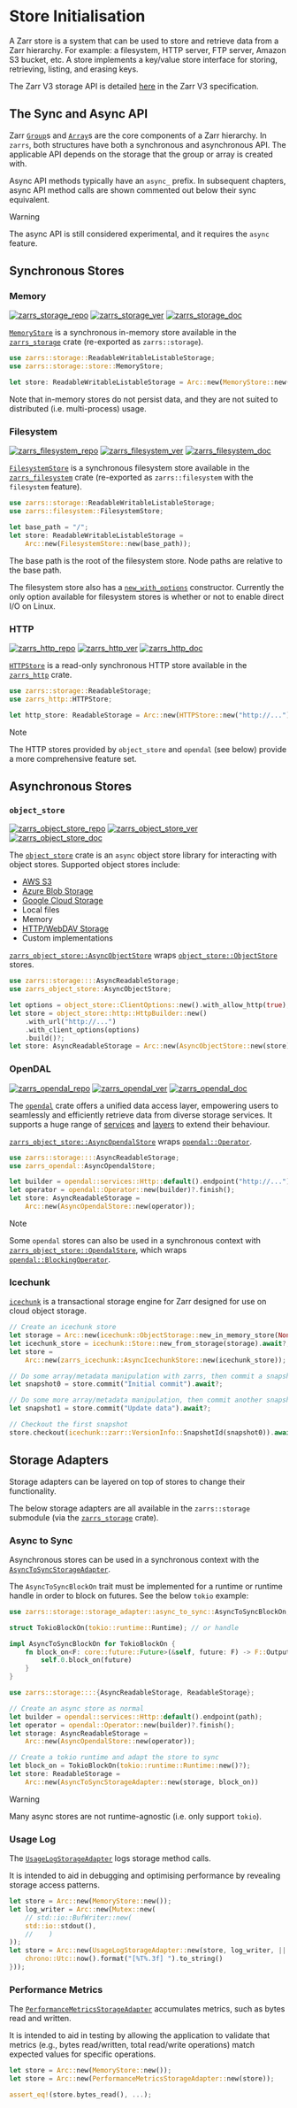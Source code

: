 # Store Initialisation

A Zarr store is a system that can be used to store and retrieve data from a Zarr hierarchy.
For example: a filesystem, HTTP server, FTP server, Amazon S3 bucket, etc.
A store implements a key/value store interface for storing, retrieving, listing, and erasing keys.

The Zarr V3 storage API is detailed [here](https://zarr-specs.readthedocs.io/en/latest/v3/core/v3.0.html#storage) in the Zarr V3 specification.

## The Sync and Async API

Zarr [`Group`](https://docs.rs/zarrs/latest/zarrs/group/struct.Group.html)s and [`Array`](https://docs.rs/zarrs/latest/zarrs/array/struct.Array.html)s are the core components of a Zarr hierarchy.
In `zarrs`, both structures have both a synchronous and asynchronous API.
The applicable API depends on the storage that the group or array is created with.

Async API methods typically have an `async_` prefix.
In subsequent chapters, async API method calls are shown commented out below their sync equivalent.

> [!WARNING]
> The async API is still considered experimental, and it requires the `async` feature.

## Synchronous Stores

### Memory

[![zarrs_storage_repo]](https://github.com/LDeakin/zarrs/tree/main/zarrs_storage) [![zarrs_storage_ver]](https://crates.io/crates/zarrs_storage) [![zarrs_storage_doc]](https://docs.rs/zarrs_storage)

[zarrs_storage_repo]: https://img.shields.io/badge/LDeakin/zarrs/zarrs__storage-GitHub-blue?logo=github
[zarrs_storage_ver]: https://img.shields.io/crates/v/zarrs_storage
[zarrs_storage_doc]: https://docs.rs/zarrs_storage/badge.svg

[`MemoryStore`](https://docs.rs/zarrs_storage/latest/zarrs_storage/store/struct.MemoryStore.html) is a synchronous in-memory store available in the [`zarrs_storage`](https://docs.rs/zarrs_storage/latest/zarrs_storage/) crate (re-exported as `zarrs::storage`).

```rust
use zarrs::storage::ReadableWritableListableStorage;
use zarrs::storage::store::MemoryStore;

let store: ReadableWritableListableStorage = Arc::new(MemoryStore::new());
```

Note that in-memory stores do not persist data, and they are not suited to distributed (i.e. multi-process) usage.

### Filesystem

[![zarrs_filesystem_repo]](https://github.com/LDeakin/zarrs/tree/main/zarrs_filesystem) [![zarrs_filesystem_ver]](https://crates.io/crates/zarrs_filesystem) [![zarrs_filesystem_doc]](https://docs.rs/zarrs_filesystem)

[zarrs_filesystem_repo]: https://img.shields.io/badge/LDeakin/zarrs/zarrs__filesystem-GitHub-blue?logo=github
[zarrs_filesystem_ver]: https://img.shields.io/crates/v/zarrs_filesystem
[zarrs_filesystem_doc]: https://docs.rs/zarrs_filesystem/badge.svg

[`FilesystemStore`](https://docs.rs/zarrs_filesystem/latest/zarrs_filesystem/struct.FilesystemStore.html) is a synchronous filesystem store available in the [`zarrs_filesystem`](https://docs.rs/zarrs_filesystem/latest/zarrs_filesystem/) crate (re-exported as `zarrs::filesystem` with the `filesystem` feature).

```rust
use zarrs::storage::ReadableWritableListableStorage;
use zarrs::filesystem::FilesystemStore;

let base_path = "/";
let store: ReadableWritableListableStorage =
    Arc::new(FilesystemStore::new(base_path));
```

The base path is the root of the filesystem store.
Node paths are relative to the base path.

The filesystem store also has a [`new_with_options`](https://docs.rs/zarrs_filesystem/latest/zarrs_filesystem/struct.FilesystemStore.html#method.new_with_options) constructor.
Currently the only option available for filesystem stores is whether or not to enable direct I/O on Linux.

### HTTP

[![zarrs_http_repo]](https://github.com/LDeakin/zarrs/tree/main/zarrs_http) [![zarrs_http_ver]](https://crates.io/crates/zarrs_http) [![zarrs_http_doc]](https://docs.rs/zarrs_http)

[zarrs_http_repo]: https://img.shields.io/badge/LDeakin/zarrs/zarrs__http-GitHub-blue?logo=github
[zarrs_http_ver]: https://img.shields.io/crates/v/zarrs_http
[zarrs_http_doc]: https://docs.rs/zarrs_http/badge.svg

[`HTTPStore`](https://docs.rs/zarrs_http/latest/zarrs_http/struct.HTTPStore.html) is a read-only synchronous HTTP store available in the [`zarrs_http`](https://docs.rs/zarrs_http/latest/zarrs_http/) crate.

```rust
use zarrs::storage::ReadableStorage;
use zarrs_http::HTTPStore;

let http_store: ReadableStorage = Arc::new(HTTPStore::new("http://...")?);
```

> [!NOTE]
> The HTTP stores provided by `object_store` and `opendal` (see below) provide a more comprehensive feature set.

## Asynchronous Stores

### `object_store`

[![zarrs_object_store_repo]](https://github.com/LDeakin/zarrs/tree/main/zarrs_object_store) [![zarrs_object_store_ver]](https://crates.io/crates/zarrs_object_store) [![zarrs_object_store_doc]](https://docs.rs/zarrs_object_store)

[zarrs_object_store_repo]: https://img.shields.io/badge/LDeakin/zarrs/zarrs__object__store-GitHub-blue?logo=github
[zarrs_object_store_ver]: https://img.shields.io/crates/v/zarrs_object_store
[zarrs_object_store_doc]: https://docs.rs/zarrs_object_store/badge.svg

The [`object_store`](https://crates.io/crates/object_store) crate is an `async` object store library for interacting with object stores.
Supported object stores include:
* [AWS S3](https://aws.amazon.com/s3/)
* [Azure Blob Storage](https://azure.microsoft.com/en-us/services/storage/blobs/)
* [Google Cloud Storage](https://cloud.google.com/storage)
* Local files
* Memory
* [HTTP/WebDAV Storage](https://datatracker.ietf.org/doc/html/rfc2518)
* Custom implementations

[`zarrs_object_store::AsyncObjectStore`](https://docs.rs/zarrs_object_store/latest/zarrs_object_store/struct.AsyncObjectStore.html) wraps [`object_store::ObjectStore`](https://docs.rs/object_store/0.11.0/object_store/trait.ObjectStore.html) stores.

```rust
use zarrs::storage::::AsyncReadableStorage;
use zarrs_object_store::AsyncObjectStore;

let options = object_store::ClientOptions::new().with_allow_http(true);
let store = object_store::http::HttpBuilder::new()
    .with_url("http://...")
    .with_client_options(options)
    .build()?;
let store: AsyncReadableStorage = Arc::new(AsyncObjectStore::new(store));
```

### OpenDAL

[![zarrs_opendal_repo]](https://github.com/LDeakin/zarrs/tree/main/zarrs_opendal) [![zarrs_opendal_ver]](https://crates.io/crates/zarrs_opendal) [![zarrs_opendal_doc]](https://docs.rs/zarrs_opendal)

[zarrs_opendal_repo]: https://img.shields.io/badge/LDeakin/zarrs/zarrs__opendal-GitHub-blue?logo=github
[zarrs_opendal_ver]: https://img.shields.io/crates/v/zarrs_opendal
[zarrs_opendal_doc]: https://docs.rs/zarrs_opendal/badge.svg

The [`opendal`](https://crates.io/crates/opendal) crate offers a unified data access layer, empowering users to seamlessly and efficiently retrieve data from diverse storage services.
It supports a huge range of [services](https://docs.rs/opendal/latest/opendal/services/index.html) and [layers](https://docs.rs/opendal/latest/opendal/layers/index.html) to extend their behaviour.

[`zarrs_object_store::AsyncOpendalStore`](https://docs.rs/zarrs_opendal/latest/zarrs_opendal/struct.AsyncOpendalStore.html) wraps [`opendal::Operator`](https://docs.rs/opendal/0.50.2/opendal/struct.Operator.html).

```rust
use zarrs::storage::::AsyncReadableStorage;
use zarrs_opendal::AsyncOpendalStore;

let builder = opendal::services::Http::default().endpoint("http://...");
let operator = opendal::Operator::new(builder)?.finish();
let store: AsyncReadableStorage =
    Arc::new(AsyncOpendalStore::new(operator));
```

> [!NOTE]
> Some `opendal` stores can also be used in a synchronous context with [`zarrs_object_store::OpendalStore`](https://docs.rs/zarrs_opendal/latest/zarrs_opendal/struct.OpendalStore.html), which wraps [`opendal::BlockingOperator`](https://docs.rs/opendal/0.50.2/opendal/struct.BlockingOperator.html).

### Icechunk

[`icechunk`](https://crates.io/crates/icechunk) is a transactional storage engine for Zarr designed for use on cloud object storage.

```rust
// Create an icechunk store
let storage = Arc::new(icechunk::ObjectStorage::new_in_memory_store(None));
let icechunk_store = icechunk::Store::new_from_storage(storage).await?;
let store =
    Arc::new(zarrs_icechunk::AsyncIcechunkStore::new(icechunk_store));

// Do some array/metadata manipulation with zarrs, then commit a snapshot
let snapshot0 = store.commit("Initial commit").await?;

// Do some more array/metadata manipulation, then commit another snapshot
let snapshot1 = store.commit("Update data").await?;

// Checkout the first snapshot
store.checkout(icechunk::zarr::VersionInfo::SnapshotId(snapshot0)).await?;
```

## Storage Adapters

Storage adapters can be layered on top of stores to change their functionality.

The below storage adapters are all available in the `zarrs::storage` submodule (via the [`zarrs_storage`](https://docs.rs/zarrs_storage) crate).

### Async to Sync

Asynchronous stores can be used in a synchronous context with the [`AsyncToSyncStorageAdapter`](https://docs.rs/zarrs_storage/0.2.2/zarrs_storage/storage_adapter/async_to_sync/struct.AsyncToSyncStorageAdapter.html).

The `AsyncToSyncBlockOn` trait must be implemented for a runtime or runtime handle in order to block on futures.
See the below `tokio` example:
```rust
use zarrs::storage::storage_adapter::async_to_sync::AsyncToSyncBlockOn;

struct TokioBlockOn(tokio::runtime::Runtime); // or handle

impl AsyncToSyncBlockOn for TokioBlockOn {
    fn block_on<F: core::future::Future>(&self, future: F) -> F::Output {
        self.0.block_on(future)
    }
}
```

```rust
use zarrs::storage::::{AsyncReadableStorage, ReadableStorage};

// Create an async store as normal
let builder = opendal::services::Http::default().endpoint(path);
let operator = opendal::Operator::new(builder)?.finish();
let storage: AsyncReadableStorage =
    Arc::new(AsyncOpendalStore::new(operator));

// Create a tokio runtime and adapt the store to sync
let block_on = TokioBlockOn(tokio::runtime::Runtime::new()?);
let store: ReadableStorage =
    Arc::new(AsyncToSyncStorageAdapter::new(storage, block_on))
```

> [!WARNING]
> Many async stores are not runtime-agnostic (i.e. only support `tokio`).

### Usage Log

The [`UsageLogStorageAdapter`](https://docs.rs/zarrs_storage/0.2.2/zarrs_storage/storage_adapter/usage_log/struct.UsageLogStorageAdapter.html) logs storage method calls.

It is intended to aid in debugging and optimising performance by revealing storage access patterns.

```rust
let store = Arc::new(MemoryStore::new());
let log_writer = Arc::new(Mutex::new(
    // std::io::BufWriter::new(
    std::io::stdout(),
    //    )
));
let store = Arc::new(UsageLogStorageAdapter::new(store, log_writer, || {
    chrono::Utc::now().format("[%T%.3f] ").to_string()
}));
```

### Performance Metrics

The [`PerformanceMetricsStorageAdapter`](https://docs.rs/zarrs_storage/0.2.2/zarrs_storage/storage_adapter/performance_metrics/struct.PerformanceMetricsStorageAdapter.html) accumulates metrics, such as bytes read and written.

It is intended to aid in testing by allowing the application to validate that metrics (e.g., bytes read/written, total read/write operations) match expected values for specific operations.

```rust
let store = Arc::new(MemoryStore::new());
let store = Arc::new(PerformanceMetricsStorageAdapter::new(store));

assert_eq!(store.bytes_read(), ...);
```
